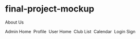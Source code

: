 # final-project-mockup

About Us
![]()

Admin Home
![]()
Profile
![]()
User Home
![]()
Club List
![]()
Calendar
![]()
Login Sign

